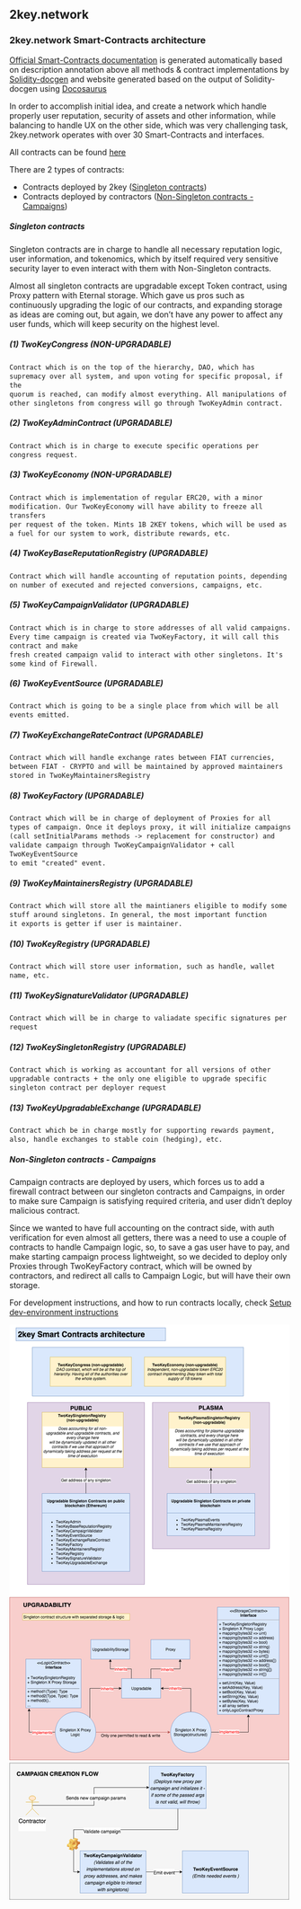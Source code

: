 ## 2key.network 

### 2key.network Smart-Contracts architecture

[Official Smart-Contracts documentation](https://2key.github.io/contracts) is generated automatically based on description annotation
above all methods & contract implementations by [Solidity-docgen](https://github.com/OpenZeppelin/solidity-docgen) 
and website generated based on the output of Solidity-docgen using [Docosaurus](https://github.com/facebook/Docusaurus)



In order to accomplish initial idea, and create a network which handle properly user reputation,
security of assets and other information, while balancing to handle UX on the other side, which was
very challenging task, 2key.network operates with over 30 Smart-Contracts and interfaces.

All contracts can be found [here](contracts)

There are 2 types of contracts:

* Contracts deployed by 2key  ([Singleton contracts](contracts/2key/singleton-contracts)) 
* Contracts deployed by contractors ([Non-Singleton contracts - Campaigns](contracts/2key/acquisition-campaign-contracts))


##### Singleton contracts

Singleton contracts are in charge to handle all necessary reputation logic, user information, and tokenomics,
which by itself required very sensitive security layer to even interact with them with Non-Singleton contracts.


Almost all singleton contracts are upgradable except Token contract, using Proxy pattern with Eternal storage.
Which gave us pros such as continuously upgrading the logic of our contracts, and expanding storage as ideas are coming out, but again, we don’t have any power to affect any user funds, which will
keep security on the highest level. 

##### (1) TwoKeyCongress (NON-UPGRADABLE)
```
Contract which is on the top of the hierarchy, DAO, which has supremacy over all system, and upon voting for specific proposal, if the
quorum is reached, can modify almost everything. All manipulations of other singletons from congress will go through TwoKeyAdmin contract.
```

##### (2) TwoKeyAdminContract (UPGRADABLE)
```
Contract which is in charge to execute specific operations per congress request.
```

##### (3) TwoKeyEconomy (NON-UPGRADABLE)
```
Contract which is implementation of regular ERC20, with a minor modification. Our TwoKeyEconomy will have ability to freeze all transfers
per request of the token. Mints 1B 2KEY tokens, which will be used as a fuel for our system to work, distribute rewards, etc.
```

##### (4) TwoKeyBaseReputationRegistry (UPGRADABLE)
```
Contract which will handle accounting of reputation points, depending on number of executed and rejected conversions, campaigns, etc.
```

##### (5) TwoKeyCampaignValidator (UPGRADABLE)
```
Contract which is in charge to store addresses of all valid campaigns. Every time campaign is created via TwoKeyFactory, it will call this contract and make 
fresh created campaign valid to interact with other singletons. It's some kind of Firewall.
```

##### (6) TwoKeyEventSource (UPGRADABLE)
```
Contract which is going to be a single place from which will be all events emitted. 
```

##### (7) TwoKeyExchangeRateContract (UPGRADABLE)
```
Contract which will handle exchange rates between FIAT currencies, between FIAT - CRYPTO and will be maintained by approved maintainers stored in TwoKeyMaintainersRegistry
```

##### (8) TwoKeyFactory (UPGRADABLE) 
```
Contract which will be in charge of deployment of Proxies for all types of campaign. Once it deploys proxy, it will initialize campaigns
(call setInitialParams methods -> replacement for constructor) and validate campaign through TwoKeyCampaignValidator + call TwoKeyEventSource
to emit "created" event. 
```

##### (9) TwoKeyMaintainersRegistry (UPGRADABLE)
```
Contract which will store all the maintianers eligible to modify some stuff around singletons. In general, the most important function
it exports is getter if user is maintainer.
```

##### (10) TwoKeyRegistry (UPGRADABLE)
```
Contract which will store user information, such as handle, wallet name, etc.
```

##### (11) TwoKeySignatureValidator (UPGRADABLE)
```
Contract which will be in charge to valiadate specific signatures per request
```

##### (12) TwoKeySingletonRegistry (UPGRADABLE)
```
Contract which is working as accountant for all versions of other upgradable contracts + the only one eligible to upgrade specific singleton contract per deployer request 
```

##### (13) TwoKeyUpgradableExchange (UPGRADABLE)
```
Contract which be in charge mostly for supporting rewards payment, also, handle exchanges to stable coin (hedging), etc.
```

  

##### Non-Singleton contracts - Campaigns

Campaign contracts are deployed by users, which forces us to add a firewall contract between our singleton contracts
and Campaigns, in order to make sure Campaign is satisfying required criteria, and user didn’t deploy malicious contract.

 
Since we wanted to have full accounting on the contract side, with auth verification for even almost all getters, 
there was a need to use a couple of contracts to handle Campaign logic, so, to save a gas user have to pay, 
and make starting campaign process lightweight, so we decided to deploy only Proxies through TwoKeyFactory contract, which will be owned by contractors, 
and redirect all calls to Campaign Logic, but will have their own storage.


For development instructions, and how to run contracts locally, check [Setup dev-environment instructions](readmes/SetupDevEnv.md)


![TwoKeyInfrastructure](SC-architecture.png)
